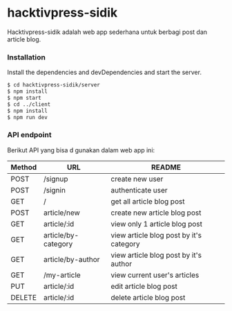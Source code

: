 # hacktivpress-sidik

Hacktivpress-sidik adalah web app sederhana untuk berbagi post dan article blog.

### Installation

Install the dependencies and devDependencies and start the server.

```sh
$ cd hacktivpress-sidik/server
$ npm install
$ npm start
$ cd ../client
$ npm install
$ npm run dev
```

### API endpoint

Berikut API yang bisa d gunakan dalam web app ini:

|Method| URL | README |
|------| ------ | ------ |
| POST | /signup | create new user |
| POST | /signin | authenticate user |
| GET | / | get all article blog post |
| POST |  article/new | create new article blog post |
| GET |  article/:id | view only 1 article blog post |
| GET | article/by-category | view article blog post by it's category |
| GET | article/by-author | view article blog post by it's author |
| GET | /my-article | view current user's articles |
| PUT |  article/:id | edit article blog post |
| DELETE |  article/:id | delete article blog post |
